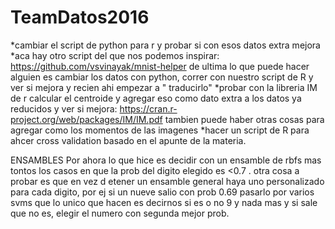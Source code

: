 # TeamDatos2016

*cambiar el script de python para r y probar si con esos datos extra mejora
*aca hay otro script del que nos podemos inspirar: https://github.com/vsvinayak/mnist-helper de ultima lo que puede hacer alguien es       cambiar los datos con python, correr con nuestro script de R y ver si mejora y recien ahi empezar a " traducirlo"
*probar con la libreria IM de r calcular el centroide y agregar eso como dato extra a los datos ya reducidos y ver si mejora:
  https://cran.r-project.org/web/packages/IM/IM.pdf tambien puede haber otras cosas para agregar como los momentos de las imagenes
*hacer un script de R para ahcer cross validation basado en el apunte de la materia.

ENSAMBLES
Por ahora lo que hice es decidir con un ensamble de rbfs mas tontos los casos en que la prob del digito elegido es <0.7 . otra cosa a probar es que en vez d etener un ensamble general haya uno personalizado para cada digito, por ej si un nueve salio con prob 0.69 pasarlo por varios svms que lo unico que hacen es decirnos si es o no 9 y nada mas y si sale que no es, elegir el numero con segunda mejor prob.
